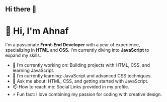 ## Hi there 👋
# 👋 Hi, I'm Ahnaf

I'm a passionate **Front-End Developer** with a year of experience, specializing in **HTML** and **CSS**. I'm currently diving into **JavaScript** to expand my skills.

- 🔭 I’m currently working on: Building projects with HTML, CSS, and learning JavaScript.
- 🌱 I’m currently learning: JavaScript and advanced CSS techniques.
- 💬 Ask me about: HTML, CSS, and getting started with JavaScript.
- 📫 How to reach me: Social Links provided in my profile.
- ⚡ Fun fact: I love combining my passion for coding with creative design.
